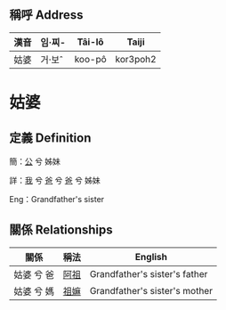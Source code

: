 

## 稱呼 Address

漢音 | 임·찌- | Tâi-lô | Taiji
--- | --- | --- | --- 
姑婆 | 거·보ˆ | koo-pô | kor3poh2 
# 姑婆
## 定義 Definition
簡：[公](member8.md) 兮 姊妹

詳：[我](member1.md) 兮 [爸](member2.md) 兮 [爸](member8.md) 兮 姊妹

Eng：Grandfather's sister

## 關係 Relationships

關係 | 稱法 | English
--- | --- | --- 
姑婆 兮 爸 | [阿祖](member29.md) | Grandfather's sister's father
姑婆 兮 媽 | [祖嫲](member30.md) | Grandfather's sister's mother
